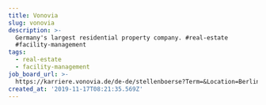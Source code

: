 ```yaml
---
title: Vonovia
slug: vonovia
description: >-
  Germany's largest residential property company. #real-estate
  #facility-management
tags:
  - real-estate
  - facility-management
job_board_url: >-
  https://karriere.vonovia.de/de-de/stellenboerse?Term=&Location=Berlin%2C+Germany&LocationLatitude=52.52000659999999&LocationLongitude=13.404953999999975&Radius=&Seniority=&Workspace=
created_at: '2019-11-17T08:21:35.569Z'
---
```


